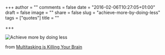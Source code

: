 +++
author = ""
comments = false
date = "2016-02-06T10:27:05+01:00"
draft = false
image = ""
share = false
slug = "achieve-more-by-doing-less"
tags = ["quotes"]
title = ""

+++

![Achieve more by doing less](/uploads/quote/achieve-more-by-doing-less.png)
<!--more-->

from [Multitasking is Killing Your
Brain](https://medium.com/life-tips/multitasking-is-killing-your-brain-79104e62e930)

